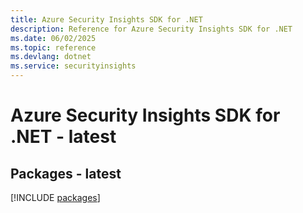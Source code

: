 ```yaml
---
title: Azure Security Insights SDK for .NET
description: Reference for Azure Security Insights SDK for .NET
ms.date: 06/02/2025
ms.topic: reference
ms.devlang: dotnet
ms.service: securityinsights
---
```

# Azure Security Insights SDK for .NET - latest
## Packages - latest
[!INCLUDE [packages](security-insights-index.md)]